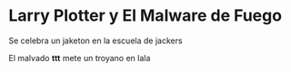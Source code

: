 # Larry Plotter y El Malware de Fuego


Se celebra un jaketon en la escuela de jackers

El malvado **ttt** mete un troyano en lala

